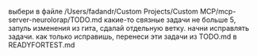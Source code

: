 выбери в файле
/Users/fadandr/Custom Projects/Custom MCP/mcp-server-neurolorap/TODO.md
какие-то связные задачи не больше 5, запуль изменения из гита, сдалай отдельную ветку. начни исправлять задачи. как только исправишь, перенеси эти задачи из TODO.md в READYFORTEST.md
